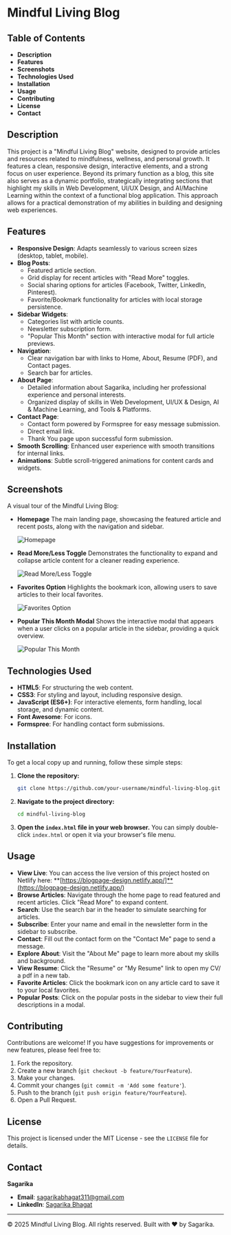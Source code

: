 # Mindful Living Blog

## Table of Contents

*   **Description**
*   **Features**
*   **Screenshots**
*   **Technologies Used**
*   **Installation**
*   **Usage**
*   **Contributing**
*   **License**
*   **Contact**

## Description

This project is a "Mindful Living Blog" website, designed to provide articles and resources related to mindfulness, wellness, and personal growth. It features a clean, responsive design, interactive elements, and a strong focus on user experience. Beyond its primary function as a blog, this site also serves as a dynamic portfolio, strategically integrating sections that highlight my skills in Web Development, UI/UX Design, and AI/Machine Learning within the context of a functional blog application. This approach allows for a practical demonstration of my abilities in building and designing web experiences.

## Features

*   **Responsive Design**: Adapts seamlessly to various screen sizes (desktop, tablet, mobile).
*   **Blog Posts**:
    *   Featured article section.
    *   Grid display for recent articles with "Read More" toggles.
    *   Social sharing options for articles (Facebook, Twitter, LinkedIn, Pinterest).
    *   Favorite/Bookmark functionality for articles with local storage persistence.
*   **Sidebar Widgets**:
    *   Categories list with article counts.
    *   Newsletter subscription form.
    *   "Popular This Month" section with interactive modal for full article previews.
*   **Navigation**:
    *   Clear navigation bar with links to Home, About, Resume (PDF), and Contact pages.
    *   Search bar for articles.
*   **About Page**:
    *   Detailed information about Sagarika, including her professional experience and personal interests.
    *   Organized display of skills in Web Development, UI/UX & Design, AI & Machine Learning, and Tools & Platforms.
*   **Contact Page**:
    *   Contact form powered by Formspree for easy message submission.
    *   Direct email link.
    *   Thank You page upon successful form submission.
*   **Smooth Scrolling**: Enhanced user experience with smooth transitions for internal links.
*   **Animations**: Subtle scroll-triggered animations for content cards and widgets.

## Screenshots

A visual tour of the Mindful Living Blog:

*   **Homepage**
    The main landing page, showcasing the featured article and recent posts, along with the navigation and sidebar.

    ![Homepage](files/homepage.png)

*   **Read More/Less Toggle**
    Demonstrates the functionality to expand and collapse article content for a cleaner reading experience.

    ![Read More/Less Toggle](files/read-more-less.png)

*   **Favorites Option**
    Highlights the bookmark icon, allowing users to save articles to their local favorites.

    ![Favorites Option](files/favorites-option.png)

*   **Popular This Month Modal**
    Shows the interactive modal that appears when a user clicks on a popular article in the sidebar, providing a quick overview.

    ![Popular This Month](files/popular-this-month.png)

## Technologies Used

*   **HTML5**: For structuring the web content.
*   **CSS3**: For styling and layout, including responsive design.
*   **JavaScript (ES6+)**: For interactive elements, form handling, local storage, and dynamic content.
*   **Font Awesome**: For icons.
*   **Formspree**: For handling contact form submissions.

## Installation

To get a local copy up and running, follow these simple steps:

1.  **Clone the repository:**
    ```bash
    git clone https://github.com/your-username/mindful-living-blog.git
    ```
2.  **Navigate to the project directory:**
    ```bash
    cd mindful-living-blog
    ```
3.  **Open the `index.html` file in your web browser.**
    You can simply double-click `index.html` or open it via your browser's file menu.

## Usage

*   **View Live**: You can access the live version of this project hosted on Netlify here:
    **[https://blogpage-design.netlify.app/]**(https://blogpage-design.netlify.app/)
*   **Browse Articles**: Navigate through the home page to read featured and recent articles. Click "Read More" to expand content.
*   **Search**: Use the search bar in the header to simulate searching for articles.
*   **Subscribe**: Enter your name and email in the newsletter form in the sidebar to subscribe.
*   **Contact**: Fill out the contact form on the "Contact Me" page to send a message.
*   **Explore About**: Visit the "About Me" page to learn more about my skills and background.
*   **View Resume**: Click the "Resume" or "My Resume" link to open my CV/ a pdf in a new tab.
*   **Favorite Articles**: Click the bookmark icon on any article card to save it to your local favorites.
*   **Popular Posts**: Click on the popular posts in the sidebar to view their full descriptions in a modal.

## Contributing

Contributions are welcome! If you have suggestions for improvements or new features, please feel free to:

1.  Fork the repository.
2.  Create a new branch (`git checkout -b feature/YourFeature`).
3.  Make your changes.
4.  Commit your changes (`git commit -m 'Add some feature'`).
5.  Push to the branch (`git push origin feature/YourFeature`).
6.  Open a Pull Request.

## License

This project is licensed under the MIT License - see the `LICENSE` file for details.

## Contact

**Sagarika**
*   **Email**: sagarikabhagat311@gmail.com
*   **LinkedIn**: [Sagarika Bhagat](https://www.linkedin.com/in/sagarika-bhagat)

---
© 2025 Mindful Living Blog. All rights reserved. Built with ❤️ by Sagarika.
